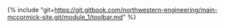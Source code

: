 {% include "git+https://git.gitbook.com/northwestern-engineering/main-mccormick-site.git/module_1/toolbar.md" %}